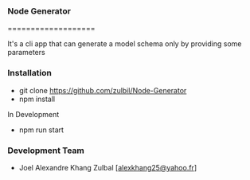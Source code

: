 ### Node Generator
===================

<p>
    It's a cli app that can generate a model schema only by providing some parameters 
</p>



### Installation

- git clone https://github.com/zulbil/Node-Generator
- npm install

In Development
- npm run start

### Development Team

- Joel Alexandre Khang Zulbal [alexkhang25@yahoo.fr]

